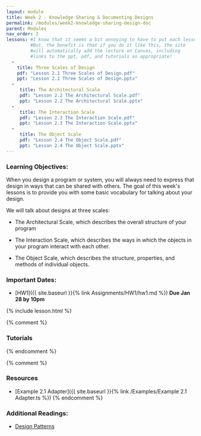 ```yaml
---
layout: module
title: Week 2 - Knowledge Sharing & Documenting Designs
permalink: /modules/week2-knowledge-sharing-design-doc
parent: Modules
nav_order: 2
lessons: #I know that it seems a bit annoying to have to put each lesson in the yaml header like this...
         #But, the benefit is that if you do it like this, the site
         #will automatically add the lecture on Canvas, including  
         #links to the ppt, pdf, and tutorials as appropriate!
  - 
    title: Three Scales of Design 
    pdf: "Lesson 2.1 Three Scales of Design.pdf"
    ppt: "Lesson 2.1 Three Scales of Design.pptx"
  - 
     title: The Architectural Scale
     pdf: "Lesson 2.2 The Architectural Scale.pdf"
     ppt: "Lesson 2.2 The Architectural Scale.pptx"
  -
     title: The Interaction Scale
     pdf: "Lesson 2.3 The Interaction Scale.pdf"
     ppt: "Lesson 2.3 The Interaction Scale.pptx"
  -
     title: The Object Scale
     pdf: "Lesson 2.4 The Object Scale.pdf"
     ppt: "Lesson 2.4 The Object Scale.pptx"
---
```

### Learning Objectives:

When you design a program or system, you will always need to express
that design in ways that can be shared with others.  The goal of this
week's lessons is to provide you with some basic vocabulary for
talking about your design.

We will talk about designs at three scales:
* The Architectural Scale, which describes the overall structure of
  your program

* The Interaction Scale, which describes the ways in which the objects
  in your program interact with each other.

* The Object Scale, which describes the structure, properties, and
  methods of individual objects.


### Important Dates:
* [HW1]({{ site.baseurl }}{% link Assignments/HW1/hw1.md %}) **Due Jan 28 by 10pm**


{% include lesson.html %}

{% comment %}
### Tutorials
{% endcomment %}

{% comment %}
### Resources
* [Example 2.1 Adapter]({{ site.baseurl }}{% link /Examples/Example 2.1 Adapter.ts %})
{% endcomment %}

### Additional Readings:
* [Design Patterns](https://neu-se.github.io/CS4530-Spring-2022/resources/#design-patterns)
